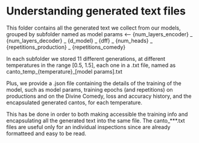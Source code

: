 Understanding generated text files
==================================

This folder contains all the generated text we collect from our models, grouped by subfolder named as 
model params <-- {num_layers_encoder} _ {num_layers_decoder} _ {d_model} _ {dff} _ {num_heads} _ {repetitions_production} _ {repetitions_comedy}

In each subfolder we stored 11 different generations, at different temperatures in the range [0.5, 1.5], each one in a .txt file, named as
canto_temp_{temperature}_[model params].txt

Plus, we provide a .json file containing the details of the training of the model, such as model params, training epochs (and repetitions) 
on productions and on the Divine Comedy, loss and accuracy history, and the encapsulated generated cantos, for each temperature. 

This has be done in order to both making accessible the training info and encapsulating all the generated text into the same file. 
The canto_***.txt files are useful only for an individual inspections since are already formatteed and easy to be read. 
